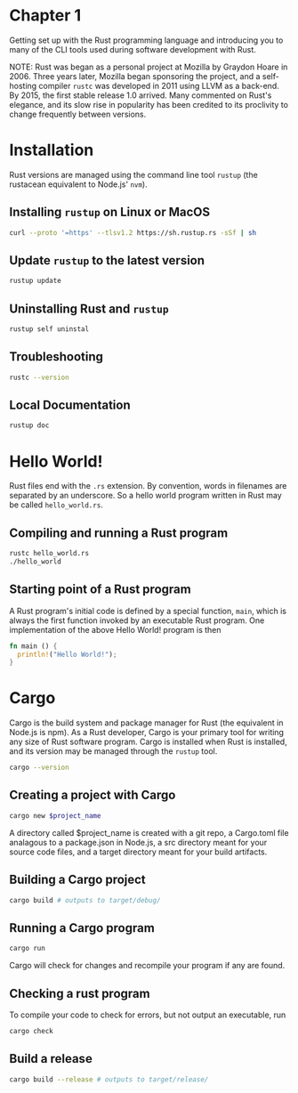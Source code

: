 # Chapter 1

Getting set up with the Rust programming language and introducing you to many of
the CLI tools used during software development with Rust.

NOTE: Rust was began as a personal project at Mozilla by Graydon Hoare in 2006.
Three years later, Mozilla began sponsoring the project, and a self-hosting
compiler `rustc` was developed in 2011 using LLVM as a back-end. By 2015, the
first stable release 1.0 arrived. Many commented on Rust's elegance, and its
slow rise in popularity has been credited to its proclivity to change frequently
between versions.

# Installation

Rust versions are managed using the command line tool `rustup` (the rustacean
equivalent to Node.js' `nvm`).

## Installing `rustup` on Linux or MacOS

```sh
curl --proto '=https' --tlsv1.2 https://sh.rustup.rs -sSf | sh
```

## Update `rustup` to the latest version

```sh
rustup update
```

## Uninstalling Rust and `rustup`

```sh
rustup self uninstal
```

## Troubleshooting

```sh
rustc --version
```

## Local Documentation

```sh
rustup doc
```

# Hello World!

Rust files end with the `.rs` extension. By convention, words in filenames are
separated by an underscore. So a hello world program written in Rust may be
called `hello_world.rs`.

## Compiling and running a Rust program

```sh
rustc hello_world.rs
./hello_world
```

## Starting point of a Rust program

A Rust program's initial code is defined by a special function, `main`, which is
always the first function invoked by an executable Rust program. One
implementation of the above Hello World! program is then

```rust
fn main () {
  println!("Hello World!");
}
```

# Cargo

Cargo is the build system and package manager for Rust (the equivalent in Node.js
is npm). As a Rust developer, Cargo is your primary tool for writing any size of
Rust software program. Cargo is installed when Rust is installed, and its version
may be managed through the `rustup` tool.

```sh
cargo --version
```

## Creating a project with Cargo

```sh
cargo new $project_name
```

A directory called $project_name is created with a git repo, a Cargo.toml file
analagous to a package.json in Node.js, a src directory meant for your source
code files, and a target directory meant for your build artifacts.

## Building a Cargo project

```sh
cargo build # outputs to target/debug/
```

## Running a Cargo program

```sh
cargo run
```

Cargo will check for changes and recompile your program if any are found.

## Checking a rust program

To compile your code to check for errors, but not output an executable, run

```sh
cargo check
```

## Build a release

```sh
cargo build --release # outputs to target/release/
```
